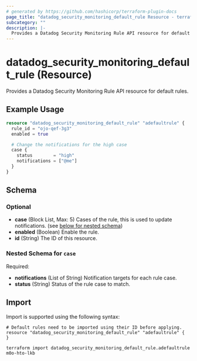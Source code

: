```yaml
---
# generated by https://github.com/hashicorp/terraform-plugin-docs
page_title: "datadog_security_monitoring_default_rule Resource - terraform-provider-datadog"
subcategory: ""
description: |-
  Provides a Datadog Security Monitoring Rule API resource for default rules.
---
```


# datadog_security_monitoring_default_rule (Resource)

Provides a Datadog Security Monitoring Rule API resource for default rules.

## Example Usage

```terraform
resource "datadog_security_monitoring_default_rule" "adefaultrule" {
  rule_id = "ojo-qef-3g3"
  enabled = true

  # Change the notifications for the high case
  case {
    status        = "high"
    notifications = ["@me"]
  }
}
```

<!-- schema generated by tfplugindocs -->
## Schema

### Optional

- **case** (Block List, Max: 5) Cases of the rule, this is used to update notifications. (see [below for nested schema](#nestedblock--case))
- **enabled** (Boolean) Enable the rule.
- **id** (String) The ID of this resource.

<a id="nestedblock--case"></a>
### Nested Schema for `case`

Required:

- **notifications** (List of String) Notification targets for each rule case.
- **status** (String) Status of the rule case to match.

## Import

Import is supported using the following syntax:

```shell
# Default rules need to be imported using their ID before applying.
resource "datadog_security_monitoring_default_rule" "adefaultrule" {
}

terraform import datadog_security_monitoring_default_rule.adefaultrule m0o-hto-lkb
```
